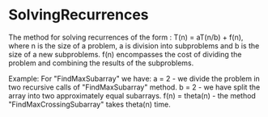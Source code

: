 # SolvingRecurrences
The method for solving recurrences of the form : T(n) = aT(n/b) + f(n), where n is the size of a problem, a is division into subproblems and b is the size of a new subproblems. f(n) encompasses the cost of dividing the problem and combining the results of the subproblems.

Example:
For "FindMaxSubarray" we have:
a = 2 - we divide the problem in two recursive calls of "FindMaxSubarray" method.
b = 2 - we have split the array into two approximately equal subarrays.
f(n) = theta(n) - the method "FindMaxCrossingSubarray" takes theta(n) time.
